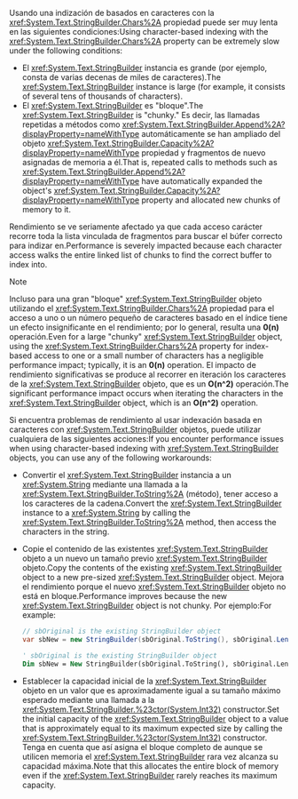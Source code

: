 <span data-ttu-id="08272-101">Usando una indización de basados en caracteres con la <xref:System.Text.StringBuilder.Chars%2A> propiedad puede ser muy lenta en las siguientes condiciones:</span><span class="sxs-lookup"><span data-stu-id="08272-101">Using character-based indexing with the <xref:System.Text.StringBuilder.Chars%2A> property can be extremely slow under the following conditions:</span></span>

- <span data-ttu-id="08272-102">El <xref:System.Text.StringBuilder> instancia es grande (por ejemplo, consta de varias decenas de miles de caracteres).</span><span class="sxs-lookup"><span data-stu-id="08272-102">The <xref:System.Text.StringBuilder> instance is large (for example, it consists of several tens of thousands of characters).</span></span>
- <span data-ttu-id="08272-103">El <xref:System.Text.StringBuilder> es "bloque".</span><span class="sxs-lookup"><span data-stu-id="08272-103">The <xref:System.Text.StringBuilder> is "chunky."</span></span> <span data-ttu-id="08272-104">Es decir, las llamadas repetidas a métodos como <xref:System.Text.StringBuilder.Append%2A?displayProperty=nameWithType> automáticamente se han ampliado del objeto <xref:System.Text.StringBuilder.Capacity%2A?displayProperty=nameWithType> propiedad y fragmentos de nuevo asignadas de memoria a él.</span><span class="sxs-lookup"><span data-stu-id="08272-104">That is, repeated calls to methods such as <xref:System.Text.StringBuilder.Append%2A?displayProperty=nameWithType> have automatically expanded the object's <xref:System.Text.StringBuilder.Capacity%2A?displayProperty=nameWithType> property and allocated new chunks of memory to it.</span></span>

<span data-ttu-id="08272-105">Rendimiento se ve seriamente afectado ya que cada acceso carácter recorre toda la lista vinculada de fragmentos para buscar el búfer correcto para indizar en.</span><span class="sxs-lookup"><span data-stu-id="08272-105">Performance is severely impacted because each character access walks the entire linked list of chunks to find the correct buffer to index into.</span></span>

> [!NOTE]
>  <span data-ttu-id="08272-106">Incluso para una gran "bloque" <xref:System.Text.StringBuilder> objeto utilizando el <xref:System.Text.StringBuilder.Chars%2A> propiedad para el acceso a uno o un número pequeño de caracteres basado en el índice tiene un efecto insignificante en el rendimiento; por lo general, resulta una **0(n)** operación.</span><span class="sxs-lookup"><span data-stu-id="08272-106">Even for a large "chunky" <xref:System.Text.StringBuilder> object, using the <xref:System.Text.StringBuilder.Chars%2A> property for index-based access to one or a small number of characters has a negligible performance impact; typically, it is an **0(n)** operation.</span></span> <span data-ttu-id="08272-107">El impacto de rendimiento significativas se produce al recorrer en iteración los caracteres de la <xref:System.Text.StringBuilder> objeto, que es un **O(n^2)** operación.</span><span class="sxs-lookup"><span data-stu-id="08272-107">The significant performance impact occurs when iterating the characters in the <xref:System.Text.StringBuilder> object, which is an **O(n^2)** operation.</span></span> 

<span data-ttu-id="08272-108">Si encuentra problemas de rendimiento al usar indexación basada en caracteres con <xref:System.Text.StringBuilder> objetos, puede utilizar cualquiera de las siguientes acciones:</span><span class="sxs-lookup"><span data-stu-id="08272-108">If you encounter performance issues when using character-based indexing with <xref:System.Text.StringBuilder> objects, you can use any of the following workarounds:</span></span>

- <span data-ttu-id="08272-109">Convertir el <xref:System.Text.StringBuilder> instancia a un <xref:System.String> mediante una llamada a la <xref:System.Text.StringBuilder.ToString%2A> (método), tener acceso a los caracteres de la cadena.</span><span class="sxs-lookup"><span data-stu-id="08272-109">Convert the <xref:System.Text.StringBuilder> instance to a <xref:System.String> by calling the <xref:System.Text.StringBuilder.ToString%2A> method, then access the characters in the string.</span></span>

- <span data-ttu-id="08272-110">Copie el contenido de las existentes <xref:System.Text.StringBuilder> objeto a un nuevo un tamaño previo <xref:System.Text.StringBuilder> objeto.</span><span class="sxs-lookup"><span data-stu-id="08272-110">Copy the contents of the existing <xref:System.Text.StringBuilder> object to a new pre-sized <xref:System.Text.StringBuilder> object.</span></span> <span data-ttu-id="08272-111">Mejora el rendimiento porque el nuevo <xref:System.Text.StringBuilder> objeto no está en bloque.</span><span class="sxs-lookup"><span data-stu-id="08272-111">Performance improves because the new <xref:System.Text.StringBuilder> object is not chunky.</span></span> <span data-ttu-id="08272-112">Por ejemplo:</span><span class="sxs-lookup"><span data-stu-id="08272-112">For example:</span></span>

   ```csharp
   // sbOriginal is the existing StringBuilder object
   var sbNew = new StringBuilder(sbOriginal.ToString(), sbOriginal.Length);
   ```
   ```vb
   ' sbOriginal is the existing StringBuilder object
   Dim sbNew = New StringBuilder(sbOriginal.ToString(), sbOriginal.Length)
   ```
- <span data-ttu-id="08272-113">Establecer la capacidad inicial de la <xref:System.Text.StringBuilder> objeto en un valor que es aproximadamente igual a su tamaño máximo esperado mediante una llamada a la <xref:System.Text.StringBuilder.%23ctor(System.Int32)> constructor.</span><span class="sxs-lookup"><span data-stu-id="08272-113">Set the initial capacity of the <xref:System.Text.StringBuilder> object to a value that is approximately equal to its maximum expected size by calling the <xref:System.Text.StringBuilder.%23ctor(System.Int32)> constructor.</span></span> <span data-ttu-id="08272-114">Tenga en cuenta que así asigna el bloque completo de aunque se utilicen memoria el <xref:System.Text.StringBuilder> rara vez alcanza su capacidad máxima.</span><span class="sxs-lookup"><span data-stu-id="08272-114">Note that this allocates the entire block of memory even if the <xref:System.Text.StringBuilder> rarely reaches its maximum capacity.</span></span>
